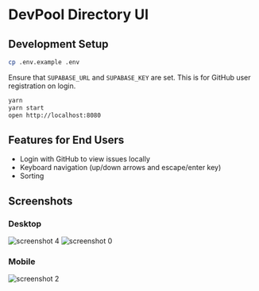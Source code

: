 # DevPool Directory UI

## Development Setup

```sh
cp .env.example .env
```

Ensure that `SUPABASE_URL` and `SUPABASE_KEY` are set. This is for GitHub user registration on login.

```sh
yarn
yarn start
open http://localhost:8080
```

## Features for End Users

- Login with GitHub to view issues locally
- Keyboard navigation (up/down arrows and escape/enter key)
- Sorting

## Screenshots 

### Desktop
![screenshot 4](https://github.com/ubiquity/devpool-directory-ui/assets/4975670/77dc4263-3837-47de-9924-e82fb571e8cc)
![screenshot 0](https://github.com/ubiquity/devpool-directory-ui/assets/4975670/7cf35a52-ef1d-4b8a-a29e-06e2adab2862)

### Mobile
![screenshot 2](https://github.com/ubiquity/devpool-directory-ui/assets/4975670/b7861ce7-1f1f-49a9-b8e2-ebb20724ee67)
